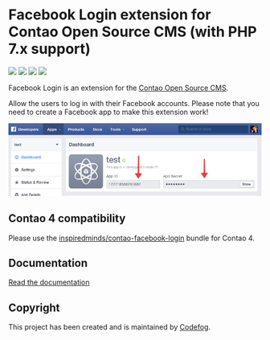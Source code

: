 # Facebook Login extension for Contao Open Source CMS (with PHP 7.x support)

![](https://img.shields.io/maintenance/no/2017.svg)
![](https://img.shields.io/packagist/v/codefog/contao-facebook_login.svg)
![](https://img.shields.io/packagist/l/codefog/contao-facebook_login.svg)
![](https://img.shields.io/packagist/dt/codefog/contao-facebook_login.svg)

Facebook Login is an extension for the [Contao Open Source CMS](https://contao.org).

Allow the users to log in with their Facebook accounts. Please note that you need to create a Facebook app to make 
this extension work!

![](docs/images/preview.png)

## Contao 4 compatibility

Please use the [inspiredminds/contao-facebook-login](https://github.com/inspiredminds/contao-facebook-login) bundle for Contao 4.

## Documentation

[Read the documentation](docs/README.md)

## Copyright

This project has been created and is maintained by [Codefog](https://codefog.pl).

